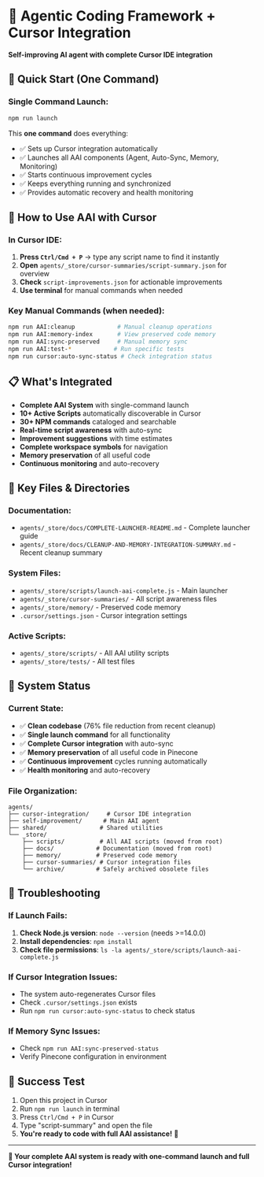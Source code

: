 # 🤖 Agentic Coding Framework + Cursor Integration

**Self-improving AI agent with complete Cursor IDE integration**

## 🚀 **Quick Start (One Command)**

### **Single Command Launch:**
```bash
npm run launch
```

This **one command** does everything:
- ✅ Sets up Cursor integration automatically
- ✅ Launches all AAI components (Agent, Auto-Sync, Memory, Monitoring)
- ✅ Starts continuous improvement cycles
- ✅ Keeps everything running and synchronized
- ✅ Provides automatic recovery and health monitoring

## 🎯 **How to Use AAI with Cursor**

### **In Cursor IDE:**
1. **Press `Ctrl/Cmd + P`** → type any script name to find it instantly
2. **Open** `agents/_store/cursor-summaries/script-summary.json` for overview
3. **Check** `script-improvements.json` for actionable improvements
4. **Use terminal** for manual commands when needed

### **Key Manual Commands (when needed):**
```bash
npm run AAI:cleanup            # Manual cleanup operations
npm run AAI:memory-index       # View preserved code memory
npm run AAI:sync-preserved     # Manual memory sync
npm run AAI:test-*            # Run specific tests
npm run cursor:auto-sync-status # Check integration status
```

## 📋 **What's Integrated**

- **Complete AAI System** with single-command launch
- **10+ Active Scripts** automatically discoverable in Cursor
- **30+ NPM commands** cataloged and searchable
- **Real-time script awareness** with auto-sync
- **Improvement suggestions** with time estimates
- **Complete workspace symbols** for navigation
- **Memory preservation** of all useful code
- **Continuous monitoring** and auto-recovery

## 📂 **Key Files & Directories**

### **Documentation:**
- `agents/_store/docs/COMPLETE-LAUNCHER-README.md` - Complete launcher guide
- `agents/_store/docs/CLEANUP-AND-MEMORY-INTEGRATION-SUMMARY.md` - Recent cleanup summary

### **System Files:**
- `agents/_store/scripts/launch-aai-complete.js` - Main launcher
- `agents/_store/cursor-summaries/` - All script awareness files
- `agents/_store/memory/` - Preserved code memory
- `.cursor/settings.json` - Cursor integration settings

### **Active Scripts:**
- `agents/_store/scripts/` - All AAI utility scripts
- `agents/_store/tests/` - All test files

## 🔧 **System Status**

### **Current State:**
- ✅ **Clean codebase** (76% file reduction from recent cleanup)
- ✅ **Single launch command** for all functionality
- ✅ **Complete Cursor integration** with auto-sync
- ✅ **Memory preservation** of all useful code in Pinecone
- ✅ **Continuous improvement** cycles running automatically
- ✅ **Health monitoring** and auto-recovery

### **File Organization:**
```
agents/
├── cursor-integration/     # Cursor IDE integration
├── self-improvement/      # Main AAI agent
├── shared/               # Shared utilities
└── _store/
    ├── scripts/          # All AAI scripts (moved from root)
    ├── docs/            # Documentation (moved from root)
    ├── memory/          # Preserved code memory
    ├── cursor-summaries/ # Cursor integration files
    └── archive/         # Safely archived obsolete files
```

## 🚨 **Troubleshooting**

### **If Launch Fails:**
1. **Check Node.js version**: `node --version` (needs >=14.0.0)
2. **Install dependencies**: `npm install`
3. **Check file permissions**: `ls -la agents/_store/scripts/launch-aai-complete.js`

### **If Cursor Integration Issues:**
- The system auto-regenerates Cursor files
- Check `.cursor/settings.json` exists
- Run `npm run cursor:auto-sync-status` to check status

### **If Memory Sync Issues:**
- Check `npm run AAI:sync-preserved-status`
- Verify Pinecone configuration in environment

## 🎉 **Success Test**

1. Open this project in Cursor
2. Run `npm run launch` in terminal
3. Press `Ctrl/Cmd + P` in Cursor
4. Type "script-summary" and open the file
5. **You're ready to code with full AAI assistance!** 🚀

---

**🤖 Your complete AAI system is ready with one-command launch and full Cursor integration!** 